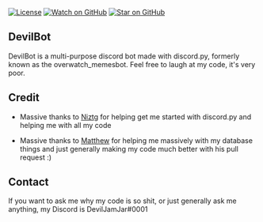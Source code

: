 [![License](https://img.shields.io/badge/License-Apache%202.0-blue.svg)](https://opensource.org/licenses/Apache-2.0)
[![Watch on GitHub](https://img.shields.io/github/watchers/DevilJamJar/DevilBot.svg?style=social)](https://github.com/DevilJamJar/DevilBot/watchers)
[![Star on GitHub](https://img.shields.io/github/stars/DevilJamJar/DevilBot.svg?style=social)](https://github.com/DevilJamJar/DevilBot/stargazers)

## DevilBot
DevilBot is a multi-purpose discord bot made with discord.py, formerly known as the overwatch_memesbot. Feel free to laugh at my code, it's very poor.

## Credit
- Massive thanks to [Niztg](https://github.com/niztg) for helping get me started with discord.py and helping me with all my code

- Massive thanks to [Matthew](https://github.com/DankDumpster) for helping me massively with my database things and just generally making my code much better with his pull request :)

## Contact
If you want to ask me why my code is so shit, or just generally ask me anything, my Discord is DevilJamJar#0001
